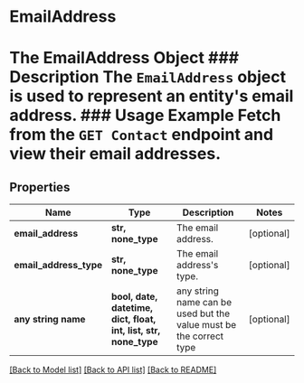 # EmailAddress

# The EmailAddress Object ### Description The `EmailAddress` object is used to represent an entity's email address. ### Usage Example Fetch from the `GET Contact` endpoint and view their email addresses.

## Properties
Name | Type | Description | Notes
------------ | ------------- | ------------- | -------------
**email_address** | **str, none_type** | The email address. | [optional] 
**email_address_type** | **str, none_type** | The email address&#39;s type. | [optional] 
**any string name** | **bool, date, datetime, dict, float, int, list, str, none_type** | any string name can be used but the value must be the correct type | [optional]

[[Back to Model list]](../README.md#documentation-for-models) [[Back to API list]](../README.md#documentation-for-api-endpoints) [[Back to README]](../README.md)


